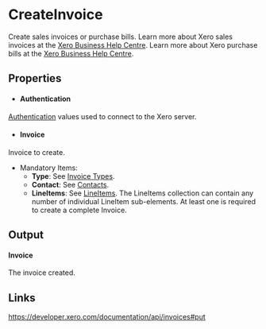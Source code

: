 CreateInvoice
============

Create sales invoices or purchase bills. Learn more about Xero sales invoices at the [Xero Business Help Centre](https://help.xero.com/int/Invoices-Sales). Learn more about Xero purchase bills at the [Xero Business Help Centre](https://help.xero.com/int/Payments_Bills).


Properties
----------

- #### Authentication
[Authentication](../../../Common/Authentication/Index.md) values used to connect to the Xero server.
- #### Invoice
Invoice to create.
- Mandatory Items:
     - **Type**: See [Invoice Types](https://developer.xero.com/documentation/api/types#InvoiceTypes).
     - **Contact**: See [Contacts](https://developer.xero.com/documentation/api/contacts#).
     - **LineItems**: See [LineItems](https://developer.xero.com/documentation/api/invoices#LineItemsPOST). The LineItems collection can contain any number of individual LineItem sub-elements. At least one is required to create a complete Invoice.


Output
-----
#### Invoice
The invoice created.

Links
-----

https://developer.xero.com/documentation/api/invoices#put